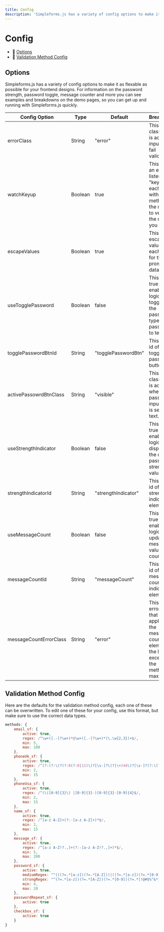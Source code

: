 ```yaml
---
title: Config
description: 'Simpleforms.js has a variety of config options to make it as flexable as possible for your frontend designs. For information on the password strength, password toggle, message counter'
---
```


# Config

- 🔗 [Options](#options)
- 🔗 [Validation Method Config](#validation-method-config)

## Options

Simpleforms.js has a variety of config options to make it as flexable as possible for your frontend designs. For information on the password strength, password toggle, message counter and more you can see examples and breakdowns on the demo pages, so you can get up and running with Simpleforms.js quickly.

| Config Option          | Type    | Default             | Breakdown                                                                                                           |
|------------------------|---------|---------------------|---------------------------------------------------------------------------------------------------------------------|
| errorClass             | String  | "error"             | This is the class that is added to inputs that fail validation.                                                     |
| watchKeyup             | Boolean | true                | This adds an event listener of "keyup" to each field with a method as the name, to verify the data as you type.     |
| escapeValues           | Boolean | true                | This will escape the values of each input for the promise data.                                                     |
| useTogglePassword      | Boolean | false               | This being true enables the logic of toggling the passwords type from password to text.                             |
| togglePasswordBtnId    | String  | "togglePasswordBtn" | This is the id of the toggle password button.                                                                       |
| activePassowrdBtnClass | String  | "visible"           | This is the class that is added when the password input type is set to text.                                        |
| useStrengthIndicator   | Boolean | false               | This being true enables the logic to displayling the current passwords strength value.                              |
| strengthIndicatorId    | String  | "strengthIndicator" | This is the id of the strength indicator element.                                                                   |
| useMessageCount        | Boolean | false               | This being true enables the logic to update the message value string count.                                         |
| messageCountId         | String  | "messageCount"      | This is the id of the message count indicator element.                                                              |
| messageCountErrorClass | String  | "error"             | This is the error class that gets applied to the message count element if the length exceeds the methods max count. |

## Validation Method Config

Here are the defaults for the validation method config, each one of these can be overwritten. To edit one of these for your config, use this format, but make sure to use the correct data types.

```javascript
methods: {
    email_sf: {
        active: true,
        regex: /^\w+([.-]?\w+)*@\w+([.-]?\w+)*(\.\w{2,3})+$/,
        min: 5,
        max: 100
    },
    phoneUk_sf: {
        active: true,
        regex: /^(?:(?:\(?(?:0(?:0|11)\)?[\s-]?\(?|\+)44\)?[\s-]?(?:\(?0\)?[\s-]?)?)|(?:\(?0))(?:(?:\d{5}\)?[\s-]?\d{4,5})|(?:\d{4}\)?[\s-]?(?:\d{5}|\d{3}[\s-]?\d{3}))|(?:\d{3}\)?[\s-]?\d{3}[\s-]?\d{3,4})|(?:\d{2}\)?[\s-]?\d{4}[\s-]?\d{4}))(?:[\s-]?(?:x|ext\.?|#)\d{3,4})?$/,
        min: 2,
        max: 15
    },
    phoneUsa_sf: {
        active: true,
        regex: /^(\([0-9]{3}\) |[0-9]{3}-)[0-9]{3}-[0-9]{4}$/,
        min: 2,
        max: 15
    },
    name_sf: {
        active: true,
        regex: /^[a-z A-Z]+(?:-[a-z A-Z]+)*$/,
        min: 2,
        max: 15
    },
    message_sf: {
        active: true,
        regex: /^[a-z A-Z!?.,]+(?:-[a-z A-Z!?.,]+)*$/,
        min: 5,
        max: 200
    },
    password_sf: {
        active: true,
        mediumRegex: "^(((?=.*[a-z])(?=.*[A-Z]))|((?=.*[a-z])(?=.*[0-9]))|((?=.*[A-Z])(?=.*[0-9])))(?=.{8,})",
        strongRegex: "^(?=.*[a-z])(?=.*[A-Z])(?=.*[0-9])(?=.*[!@#$%^&*])(?=.{8,})",
        min: 4,
        max: 20
    },
    passwordRepeat_sf: {
        active: true
    },
    checkbox_sf: {
        active: true
    }
}
```